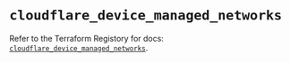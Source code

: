 # `cloudflare_device_managed_networks`

Refer to the Terraform Registory for docs: [`cloudflare_device_managed_networks`](https://registry.terraform.io/providers/cloudflare/cloudflare/4.5.0/docs/resources/device_managed_networks).
